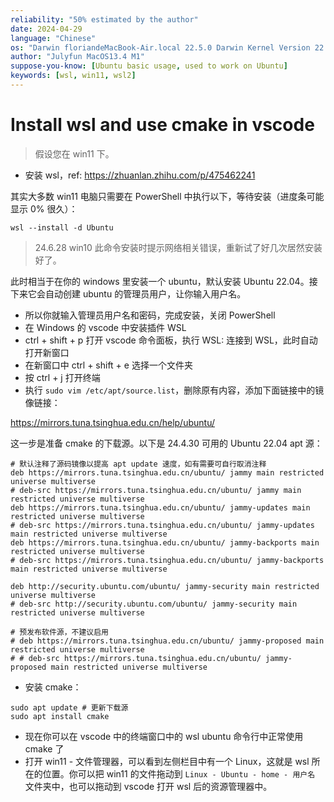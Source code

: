 ```yaml
---
reliability: "50% estimated by the author"
date: 2024-04-29
language: "Chinese"
os: "Darwin floriandeMacBook-Air.local 22.5.0 Darwin Kernel Version 22.5.0: Mon Apr 24 20:53:44 PDT 2023; root:xnu-8796.121.2~5/RELEASE_ARM64_T8103 arm64"
author: "Julyfun MacOS13.4 M1"
suppose-you-know: [Ubuntu basic usage, used to work on Ubuntu]
keywords: [wsl, win11, wsl2]
---
```


# Install wsl and use cmake in vscode

> 假设您在 win11 下。

- 安装 wsl，ref: https://zhuanlan.zhihu.com/p/475462241

其实大多数 win11 电脑只需要在 PowerShell 中执行以下，等待安装（进度条可能显示 0% 很久）：

```
wsl --install -d Ubuntu
```

> 24.6.28 win10 此命令安装时提示网络相关错误，重新试了好几次居然安装好了。

此时相当于在你的 windows 里安装一个 ubuntu，默认安装 Ubuntu 22.04。接下来它会自动创建 ubuntu 的管理员用户，让你输入用户名。

- 所以你就输入管理员用户名和密码，完成安装，关闭 PowerShell
- 在 Windows 的 vscode 中安装插件 WSL
- ctrl + shift + p 打开 vscode 命令面板，执行 WSL: 连接到 WSL，此时自动打开新窗口
- 在新窗口中 ctrl + shift + e 选择一个文件夹
- 按 ctrl + j 打开终端
- 执行 `sudo vim /etc/apt/source.list`，删除原有内容，添加下面链接中的镜像链接：

https://mirrors.tuna.tsinghua.edu.cn/help/ubuntu/

这一步是准备 cmake 的下载源。以下是 24.4.30 可用的 Ubuntu 22.04 apt 源： 

```
# 默认注释了源码镜像以提高 apt update 速度，如有需要可自行取消注释
deb https://mirrors.tuna.tsinghua.edu.cn/ubuntu/ jammy main restricted universe multiverse
# deb-src https://mirrors.tuna.tsinghua.edu.cn/ubuntu/ jammy main restricted universe multiverse
deb https://mirrors.tuna.tsinghua.edu.cn/ubuntu/ jammy-updates main restricted universe multiverse
# deb-src https://mirrors.tuna.tsinghua.edu.cn/ubuntu/ jammy-updates main restricted universe multiverse
deb https://mirrors.tuna.tsinghua.edu.cn/ubuntu/ jammy-backports main restricted universe multiverse
# deb-src https://mirrors.tuna.tsinghua.edu.cn/ubuntu/ jammy-backports main restricted universe multiverse

deb http://security.ubuntu.com/ubuntu/ jammy-security main restricted universe multiverse
# deb-src http://security.ubuntu.com/ubuntu/ jammy-security main restricted universe multiverse

# 预发布软件源，不建议启用
# deb https://mirrors.tuna.tsinghua.edu.cn/ubuntu/ jammy-proposed main restricted universe multiverse
# # deb-src https://mirrors.tuna.tsinghua.edu.cn/ubuntu/ jammy-proposed main restricted universe multiverse
```

- 安装 cmake：

```
sudo apt update # 更新下载源
sudo apt install cmake
```

- 现在你可以在 vscode 中的终端窗口中的 wsl ubuntu 命令行中正常使用 cmake 了
- 打开 win11 - 文件管理器，可以看到左侧栏目中有一个 Linux，这就是 wsl 所在的位置。你可以把 win11 的文件拖动到 `Linux - Ubuntu - home - 用户名` 文件夹中，也可以拖动到 vscode 打开 wsl 后的资源管理器中。

